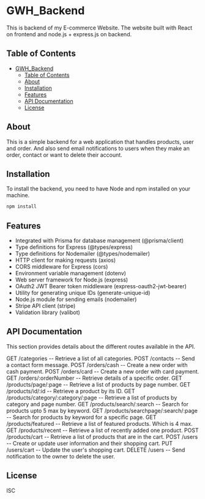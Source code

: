 # GWH_Backend

This is backend of my E-commerce Website. The website built with React on frontend and node.js + express.js on backend.

## Table of Contents

- [GWH_Backend](#gwh_backend)
  - [Table of Contents](#table-of-contents)
  - [About](#about)
  - [Installation](#installation)
  - [Features](#features)
  - [API Documentation](#api-documentation)
  - [License](#license)

## About

This is a simple backend for a web application that handles products, user and order. And also send email notifications to users when they make an order, contact or want to delete their account.

## Installation

To install the backend, you need to have Node and npm installed on your machine.

```bash
npm install
```

## Features

- Integrated with Prisma for database management (@prisma/client)
- Type definitions for Express (@types/express)
- Type definitions for Nodemailer (@types/nodemailer)
- HTTP client for making requests (axios)
- CORS middleware for Express (cors)
- Environment variable management (dotenv)
- Web server framework for Node.js (express)
- OAuth2 JWT Bearer token middleware (express-oauth2-jwt-bearer)
- Utility for generating unique IDs (generate-unique-id)
- Node.js module for sending emails (nodemailer)
- Stripe API client (stripe)
- Validation library (valibot)

## API Documentation

This section provides details about the different routes available in the API.

GET /categories -- Retrieve a list of all categories.
POST /contacts -- Send a contact form message.
POST /orders/cash -- Create a new order with cash payment.
POST /orders/card -- Create a new order with card payment.
GET /orders/:orderNumber -- Retrieve details of a specific order.
GET /products/page/:page -- Retrieve a list of products by page number.
GET /products/id/:id -- Retrieve a product by its ID.
GET /products/category/:category/:page -- Retrieve a list of products by category and page number.
GET /products/search/:search -- Search for products upto 5 max by keyword.
GET /products/searchpage/:search/:page -- Search for products by keyword for a specific page.
GET /products/featured -- Retrieve a list of featured products. Which is 4 max.
GET /products/recent -- Retrieve a list of recently added one product.
POST /products/cart -- Retrieve a list of products that are in the cart.
POST /users -- Create or update user information and their shopping cart.
PUT /users/cart -- Update the user's shopping cart.
DELETE /users -- Send notification to the owner to delete the user.

## License

ISC
